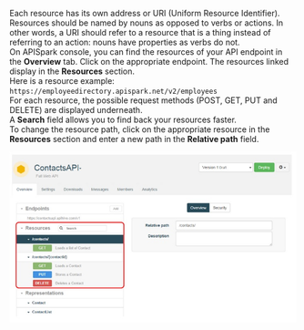 Each resource has its own address or URI (Uniform Resource Identifier). Resources should be named by nouns as opposed to verbs or actions. In other words, a URI should refer to a resource that is a thing instead of referring to an action: nouns have properties as verbs do not.  
On APISpark console, you can find the resources of your API endpoint in the **Overview** tab. Click on the appropriate endpoint. The resources linked display in the **Resources** section.  
Here is a resource example: `https://employeedirectory.apispark.net/v2/employees`  
For each resource, the possible request methods (POST, GET, PUT and DELETE) are displayed underneath.  
A **Search** field allows you to find back your resources faster.  
To change the resource path, click on the appropriate resource in the **Resources** section and enter a new path in the **Relative path** field.

![Resources section](images/05.jpg "Resources section")
